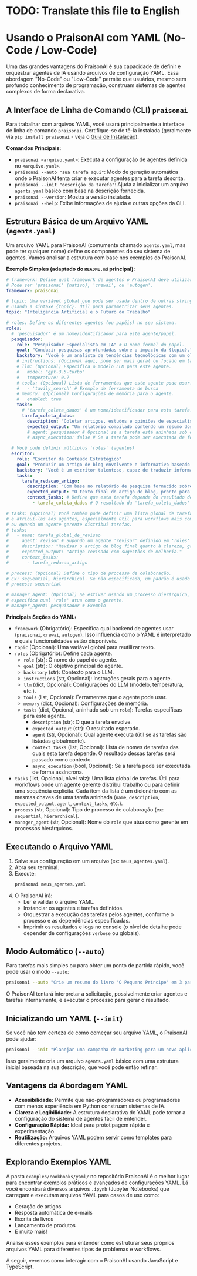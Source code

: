 # TODO: Translate this file to English

# Usando o PraisonAI com YAML (No-Code / Low-Code)

Uma das grandes vantagens do PraisonAI é sua capacidade de definir e orquestrar agentes de IA usando arquivos de configuração YAML. Essa abordagem "No-Code" ou "Low-Code" permite que usuários, mesmo sem profundo conhecimento de programação, construam sistemas de agentes complexos de forma declarativa.

## A Interface de Linha de Comando (CLI) `praisonai`

Para trabalhar com arquivos YAML, você usará principalmente a interface de linha de comando `praisonai`. Certifique-se de tê-la instalada (geralmente via `pip install praisonai` - veja o [Guia de Instalação](./../01_instalacao/00_instalacao_windows.md)).

**Comandos Principais:**

*   `praisonai <arquivo.yaml>`: Executa a configuração de agentes definida no `<arquivo.yaml>`.
*   `praisonai --auto "sua tarefa aqui"`: Modo de geração automática onde o PraisonAI tenta criar e executar agentes para a tarefa descrita.
*   `praisonai --init "descrição da tarefa"`: Ajuda a inicializar um arquivo `agents.yaml` básico com base na descrição fornecida.
*   `praisonai --version`: Mostra a versão instalada.
*   `praisonai --help`: Exibe informações de ajuda e outras opções da CLI.

## Estrutura Básica de um Arquivo YAML (`agents.yaml`)

Um arquivo YAML para PraisonAI (comumente chamado `agents.yaml`, mas pode ter qualquer nome) define os componentes do seu sistema de agentes. Vamos analisar a estrutura com base nos exemplos do PraisonAI.

**Exemplo Simples (adaptado do `README.md` principal):**

```yaml
# framework: Define qual framework de agentes o PraisonAI deve utilizar por baixo dos panos.
# Pode ser 'praisonai' (nativo), 'crewai', ou 'autogen'.
framework: praisonai

# topic: Uma variável global que pode ser usada dentro de outras strings no YAML
# usando a sintaxe {topic}. Útil para parametrizar seus agentes.
topic: "Inteligência Artificial e o Futuro do Trabalho"

# roles: Define os diferentes agentes (ou papéis) no seu sistema.
roles:
  # 'pesquisador' é um nome/identificador para este agente/papel.
  pesquisador:
    role: "Pesquisador Especialista em IA" # O nome formal do papel.
    goal: "Conduzir pesquisas aprofundadas sobre o impacto da {topic}."
    backstory: "Você é um analista de tendências tecnológicas com um olhar crítico e habilidade para encontrar informações relevantes e dados prospectivos sobre {topic}."
    # instructions: (Opcional aqui, pode ser mais geral ou focado em tarefas específicas)
    # llm: (Opcional) Especifica o modelo LLM para este agente.
    #   model: "gpt-3.5-turbo"
    #   temperature: 0.7
    # tools: (Opcional) Lista de ferramentas que este agente pode usar.
    #   - 'tavily_search' # Exemplo de ferramenta de busca
    # memory: (Opcional) Configurações de memória para o agente.
    #   enabled: true
    tasks:
      # 'tarefa_coleta_dados' é um nome/identificador para esta tarefa.
      tarefa_coleta_dados:
        description: "Coletar artigos, estudos e opiniões de especialistas publicados nos últimos 6 meses sobre o impacto da {topic}. Identificar os principais argumentos, previsões e preocupações."
        expected_output: "Um relatório compilado contendo um resumo dos principais achados, lista de fontes e trechos relevantes. O relatório deve ter no máximo 1000 palavras."
        # agent: pesquisador # Opcional se a tarefa está aninhada sob o 'role' que a executa.
        # async_execution: false # Se a tarefa pode ser executada de forma assíncrona.

  # Você pode definir múltiplos 'roles' (agentes)
  escritor:
    role: "Escritor de Conteúdo Estratégico"
    goal: "Produzir um artigo de blog envolvente e informativo baseado na pesquisa sobre {topic}."
    backstory: "Você é um escritor talentoso, capaz de traduzir informações complexas em conteúdo acessível e cativante para um público geral interessado em tecnologia."
    tasks:
      tarefa_redacao_artigo:
        description: "Com base no relatório de pesquisa fornecido sobre {topic}, escrever um artigo de blog de aproximadamente 800 palavras. O artigo deve ser bem estruturado, com introdução, desenvolvimento dos pontos principais e conclusão. Usar uma linguagem clara e exemplos práticos."
        expected_output: "O texto final do artigo de blog, pronto para publicação, incluindo um título chamativo e sugestões de subtítulos."
        context_tasks: # Define que esta tarefa depende do resultado de outra(s).
          - tarefa_coleta_dados # O resultado da 'tarefa_coleta_dados' do 'pesquisador' será passado como contexto.

# tasks: (Opcional) Você também pode definir uma lista global de tarefas
# e atribuí-las aos agentes, especialmente útil para workflows mais complexos
# ou quando um agente gerente distribui tarefas.
# tasks:
#   - name: tarefa_global_de_revisao
#     agent: revisor # Supondo um agente 'revisor' definido em 'roles'
#     description: "Revisar o artigo de blog final quanto à clareza, gramática e precisão."
#     expected_output: "Artigo revisado com sugestões de melhoria."
#     context_tasks:
#       - tarefa_redacao_artigo

# process: (Opcional) Define o tipo de processo de colaboração.
# Ex: sequential, hierarchical. Se não especificado, um padrão é usado (geralmente sequencial).
# process: sequential

# manager_agent: (Opcional) Se estiver usando um processo hierárquico,
# especifica qual 'role' atua como o gerente.
# manager_agent: pesquisador # Exemplo
```

**Principais Seções do YAML:**

*   `framework` (Obrigatório): Especifica qual backend de agentes usar (`praisonai`, `crewai`, `autogen`). Isso influencia como o YAML é interpretado e quais funcionalidades estão disponíveis.
*   `topic` (Opcional): Uma variável global para reutilizar texto.
*   `roles` (Obrigatório): Define cada agente.
    *   `role` (str): O nome do papel do agente.
    *   `goal` (str): O objetivo principal do agente.
    *   `backstory` (str): Contexto para o LLM.
    *   `instructions` (str, Opcional): Instruções gerais para o agente.
    *   `llm` (dict, Opcional): Configurações do LLM (modelo, temperatura, etc.).
    *   `tools` (list, Opcional): Ferramentas que o agente pode usar.
    *   `memory` (dict, Opcional): Configurações de memória.
    *   `tasks` (dict, Opcional, aninhado sob um `role`): Tarefas específicas para este agente.
        *   `description` (str): O que a tarefa envolve.
        *   `expected_output` (str): O resultado esperado.
        *   `agent` (str, Opcional): Qual agente executa (útil se as tarefas são listadas globalmente).
        *   `context_tasks` (list, Opcional): Lista de nomes de tarefas das quais esta tarefa depende. O resultado dessas tarefas será passado como contexto.
        *   `async_execution` (bool, Opcional): Se a tarefa pode ser executada de forma assíncrona.
*   `tasks` (list, Opcional, nível raiz): Uma lista global de tarefas. Útil para workflows onde um agente gerente distribui trabalho ou para definir uma sequência explícita. Cada item da lista é um dicionário com as mesmas chaves de uma tarefa aninhada (`name`, `description`, `expected_output`, `agent`, `context_tasks`, etc.).
*   `process` (str, Opcional): Tipo de processo de colaboração (ex: `sequential`, `hierarchical`).
*   `manager_agent` (str, Opcional): Nome do `role` que atua como gerente em processos hierárquicos.

## Executando o Arquivo YAML

1.  Salve sua configuração em um arquivo (ex: `meus_agentes.yaml`).
2.  Abra seu terminal.
3.  Execute:
    ```bash
    praisonai meus_agentes.yaml
    ```
4.  O PraisonAI irá:
    *   Ler e validar o arquivo YAML.
    *   Instanciar os agentes e tarefas definidos.
    *   Orquestrar a execução das tarefas pelos agentes, conforme o processo e as dependências especificadas.
    *   Imprimir os resultados e logs no console (o nível de detalhe pode depender de configurações `verbose` ou globais).

## Modo Automático (`--auto`)

Para tarefas mais simples ou para obter um ponto de partida rápido, você pode usar o modo `--auto`:

```bash
praisonai --auto "Crie um resumo do livro 'O Pequeno Príncipe' em 3 parágrafos."
```
O PraisonAI tentará interpretar a solicitação, possivelmente criar agentes e tarefas internamente, e executar o processo para gerar o resultado.

## Inicializando um YAML (`--init`)

Se você não tem certeza de como começar seu arquivo YAML, o PraisonAI pode ajudar:

```bash
praisonai --init "Planejar uma campanha de marketing para um novo aplicativo de fitness"
```
Isso geralmente cria um arquivo `agents.yaml` básico com uma estrutura inicial baseada na sua descrição, que você pode então refinar.

## Vantagens da Abordagem YAML

*   **Acessibilidade:** Permite que não-programadores ou programadores com menos experiência em Python construam sistemas de IA.
*   **Clareza e Legibilidade:** A estrutura declarativa do YAML pode tornar a configuração do sistema de agentes fácil de entender.
*   **Configuração Rápida:** Ideal para prototipagem rápida e experimentação.
*   **Reutilização:** Arquivos YAML podem servir como templates para diferentes projetos.

## Explorando Exemplos YAML

A pasta `examples/cookbooks/yaml/` no repositório PraisonAI é o melhor lugar para encontrar exemplos práticos e avançados de configurações YAML. Lá você encontrará diversos arquivos `.ipynb` (Jupyter Notebooks) que carregam e executam arquivos YAML para casos de uso como:

*   Geração de artigos
*   Resposta automática de e-mails
*   Escrita de livros
*   Lançamento de produtos
*   E muito mais!

Analise esses exemplos para entender como estruturar seus próprios arquivos YAML para diferentes tipos de problemas e workflows.

A seguir, veremos como interagir com o PraisonAI usando JavaScript e TypeScript.

